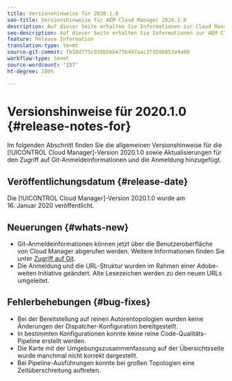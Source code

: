```yaml
---
title: Versionshinweise für 2020.1.0
seo-title: Versionshinweise für AEM Cloud Manager 2020.1.0
description: Auf dieser Seite erhalten Sie Informationen zur Cloud Manager-Version 2020.1.0
seo-description: Auf dieser Seite erhalten Sie Informationen zur AEM Cloud Manager-Version 2020.1.0
feature: Release Information
translation-type: tm+mt
source-git-commit: fb10d775c930b5bb475b497aac2fd59b053a9a00
workflow-type: tm+mt
source-wordcount: '157'
ht-degree: 100%

---
```


# Versionshinweise für 2020.1.0 {#release-notes-for}

Im folgenden Abschnitt finden Sie die allgemeinen Versionshinweise für die [!UICONTROL Cloud Manager]-Version 2020.1.0 sowie Aktualisierungen für den Zugriff auf Git-Anmeldeinformationen und die Anmeldung hinzugefügt.

## Veröffentlichungsdatum {#release-date}

Die [!UICONTROL Cloud Manager]-Version 2020.1.0 wurde am 16. Januar 2020 veröffentlicht.

## Neuerungen {#whats-new}

* Git-Anmeldeinformationen können jetzt über die Benutzeroberfläche von Cloud Manager abgerufen werden. Weitere Informationen finden Sie unter [Zugriff auf Git](/help/using/accessing-git.md).
* Die Anmeldung und die URL-Struktur wurden im Rahmen einer Adobe-weiten Initiative geändert. Alte Lesezeichen werden zu den neuen URLs umgeleitet.


## Fehlerbehebungen {#bug-fixes}

* Bei der Bereitstellung auf reinen Autorentopologien wurden keine Änderungen der Dispatcher-Konfiguration bereitgestellt.
* In bestimmten Konfigurationen konnte keine reine Code-Qualitäts-Pipeline erstellt werden.
* Die Karte mit der Umgebungszusammenfassung auf der Übersichtsseite wurde manchmal nicht korrekt dargestellt.
* Bei Pipeline-Ausführungen konnte bei großen Topologien eine Zeitüberschreitung auftreten.
